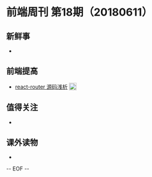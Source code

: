 # 前端周刊 第18期（20180611）

## 新鲜事
-

## 前端提高
- [react-router 源码浅析](https://juejin.im/post/5b1b94e4e51d45069928f32a?utm_source=mife&utm_medium=article&utm_campaign=mifeweekly&utm_term=code) <img valign="top" width="auto" height="20" src="./assets/code.svg" />

## 值得关注
-

## 课外读物
-

-- EOF --